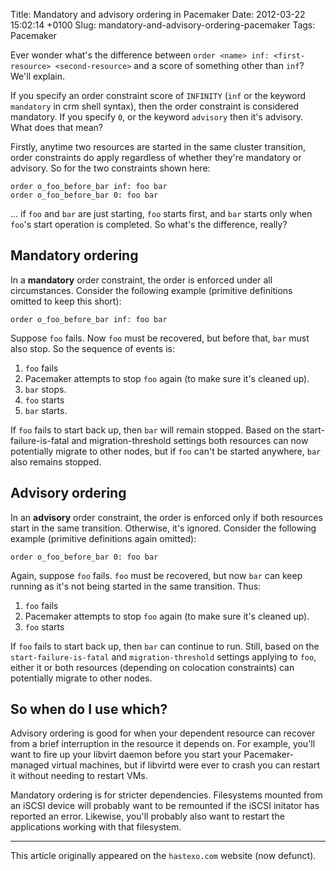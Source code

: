 Title: Mandatory and advisory ordering in Pacemaker
Date: 2012-03-22 15:02:14 +0100
Slug: mandatory-and-advisory-ordering-pacemaker
Tags: Pacemaker

Ever wonder what's the difference between `order <name> inf:
<first-resource> <second-resource>` and a score of something other
than `inf`? We'll explain.

If you specify an order constraint score of `INFINITY` (`inf` or the
keyword `mandatory` in crm shell syntax), then the order constraint is
considered mandatory. If you specify `0`, or the keyword `advisory`
then it's advisory. What does that mean?

Firstly, anytime two resources are started in the same cluster
transition, order constraints do apply regardless of whether they're
mandatory or advisory. So for the two constraints shown here:

```
order o_foo_before_bar inf: foo bar
order o_foo_before_bar 0: foo bar
```

... if `foo` and `bar` are just starting, `foo` starts first, and
`bar` starts only when `foo`'s start operation is completed. So what's
the difference, really?

## Mandatory ordering

In a **mandatory** order constraint, the order is enforced under all
circumstances. Consider the following example (primitive definitions
omitted to keep this short):

```
order o_foo_before_bar inf: foo bar
```

Suppose `foo` fails. Now `foo` must be recovered, but before that,
`bar` must also stop. So the sequence of events is:

1. `foo` fails
2. Pacemaker attempts to stop `foo` again (to make sure it's cleaned
   up).
3. `bar` stops.
4. `foo` starts
5. `bar` starts.

If `foo` fails to start back up, then `bar` will remain stopped. Based
on the start-failure-is-fatal and migration-threshold settings both
resources can now potentially migrate to other nodes, but if `foo`
can't be started anywhere, `bar` also remains stopped.

## Advisory ordering

In an **advisory** order constraint, the order is enforced only if
both resources start in the same transition. Otherwise, it's
ignored. Consider the following example (primitive definitions again
omitted):

```
order o_foo_before_bar 0: foo bar
```

Again, suppose `foo` fails. `foo` must be recovered, but now `bar` can
keep running as it's not being started in the same transition. Thus:

1. `foo` fails
2. Pacemaker attempts to stop `foo` again (to make sure it's cleaned
   up).
3. `foo` starts

If `foo` fails to start back up, then `bar` can continue to
run. Still, based on the `start-failure-is-fatal` and
`migration-threshold` settings applying to `foo`, either it or both
resources (depending on colocation constraints) can potentially
migrate to other nodes.

## So when do I use which?

Advisory ordering is good for when your dependent resource can recover
from a brief interruption in the resource it depends on. For example,
you'll want to fire up your libvirt daemon before you start your
Pacemaker-managed virtual machines, but if libvirtd were ever to crash
you can restart it without needing to restart VMs.

Mandatory ordering is for stricter dependencies. Filesystems mounted
from an iSCSI device will probably want to be remounted if the iSCSI
initator has reported an error. Likewise, you'll probably also want to
restart the applications working with that filesystem.

* * *

This article originally appeared on the `hastexo.com` website (now defunct).
